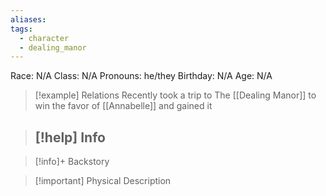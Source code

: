 ```yaml
---
aliases: 
tags:
  - character
  - dealing_manor
---
```

Race: N/A
Class: N/A
Pronouns: he/they
Birthday: N/A
Age: N/A

>[!example] Relations
> Recently took a trip to The [[Dealing Manor]] to win the favor of [[Annabelle]] and gained it

>[!help] Info
> - 
>

>[!info]+ Backstory
>

>[!important] Physical Description